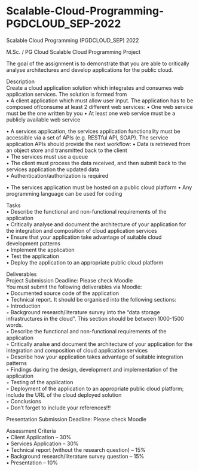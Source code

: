 # Scalable-Cloud-Programming-PGDCLOUD_SEP-2022
Scalable Cloud Programming (PGDCLOUD_SEP) 2022


M.Sc. / PG Cloud 
Scalable Cloud Programming Project 
  
The goal of the assignment is to demonstrate that you are able to critically analyse architectures and develop applications for the public cloud.   
  
Description   
Create a cloud application solution which integrates and consumes web application services. The solution is formed from   
• A client application which must allow user input.  The application has to be composed of/consume at least 2 different web services: 
    • One web service must be the one written by you 
    • At least one web service must be a publicly available web service 
  
• A services application, the services application functionality must be accessible via a set of APIs (e.g. RESTful API, SOAP). The service application APIs should provide the next workflow: 
    • Data is retrieved from an object store and transmitted back to the client   
    • The services must use a queue   
    • The client must process the data received, and then submit back to the services application the updated data   
    • Authentication/authorization is required   
  
• The services application must be hosted on a public cloud platform 
• Any programming language can be used for coding 
  
Tasks   
    • Describe the functional and non-functional requirements of the application  
    • Critically analyse and document the architecture of your application for the integration and composition of cloud application services   
    • Ensure that your application take advantage of suitable cloud development patterns   
    • Implement the application   
    • Test the application   
    • Deploy the application to an appropriate public cloud platform   
  
Deliverables   
Project Submission Deadline: Please check Moodle  
You must submit the following deliverables via Moodle:   
    • Documented source code of the application   
    • Technical report. It should be organised into the following sections:  
        ◦ Introduction  
        ◦ Background research/literature survey into the “data storage infrastructures in the cloud”. This section should be between 1000-1500 words.  
        ◦ Describe the functional and non-functional requirements of the application  
        ◦ Critically analse and document the architecture of your application for the integration and composition of cloud application services  
        ◦ Describe how your application takes advantage of suitable integration patterns  
        ◦ Findings during the design, development and implementation of the application  
        ◦ Testing of the application  
        ◦ Deployment of the application to an appropriate public cloud platform; include the URL of the cloud deployed solution   
        ◦ Conclusions  
        ◦ Don’t forget to include your references!!!  
  
Presentation Submission Deadline: Please check Moodle  
 
Assessment Criteria   
    • Client Application – 30%   
    • Services Application – 30%   
    • Technical report (without the research question) – 15%   
    • Background research/literature survey question – 15%   
    • Presentation – 10%  
